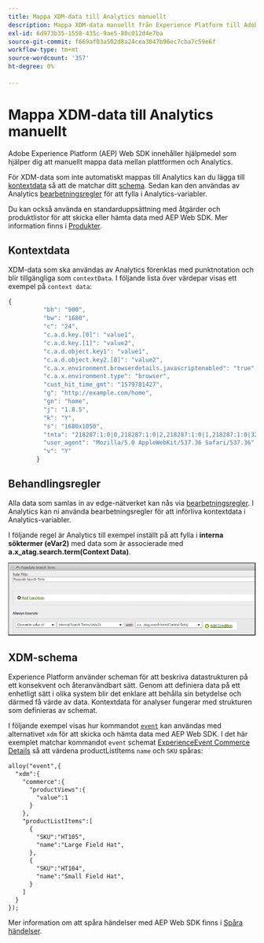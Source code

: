 ```yaml
---
title: Mappa XDM-data till Analytics manuellt
description: Mappa XDM-data manuellt från Experience Platform till Adobe Analytics
exl-id: 6d973b35-1558-435c-9ae5-80c012d4e7ba
source-git-commit: f669af03a502d8a24cea3047b96ec7cba7c59e6f
workflow-type: tm+mt
source-wordcount: '357'
ht-degree: 0%

---
```


# Mappa XDM-data till Analytics manuellt

Adobe Experience Platform (AEP) Web SDK innehåller hjälpmedel som hjälper dig att manuellt mappa data mellan plattformen och Analytics.

För XDM-data som inte automatiskt mappas till Analytics kan du lägga till [kontextdata](https://experienceleague.adobe.com/docs/analytics/implementation/vars/page-vars/contextdata.html) så att de matchar ditt [schema](https://experienceleague.adobe.com/docs/experience-platform/xdm/schema/composition.html). Sedan kan den användas av Analytics [bearbetningsregler](https://experienceleague.adobe.com/docs/analytics/admin/admin-tools/processing-rules/processing-rules-configuration/t-processing-rules.html) för att fylla i Analytics-variabler.

Du kan också använda en standarduppsättning med åtgärder och produktlistor för att skicka eller hämta data med AEP Web SDK. Mer information finns i [Produkter](https://experienceleague.adobe.com/docs/experience-platform/edge/implement/commerce.html).

## Kontextdata

XDM-data som ska användas av Analytics förenklas med punktnotation och blir tillgängliga som `contextData`. I följande lista över värdepar visas ett exempel på `context data`:

```javascript
{
          "bh": "900",
          "bw": "1680",
          "c": "24",
          "c.a.d.key.[0]": "value1",
          "c.a.d.key.[1]": "value2",
          "c.a.d.object.key1": "value1",
          "c.a.d.object.key2.[0]": "value2",
          "c.a.x.environment.browserdetails.javascriptenabled": "true",
          "c.a.x.environment.type": "browser",
          "cust_hit_time_gmt": "1579781427",
          "g": "http://example.com/home",
          "gn": "home",
          "j": "1.8.5",
          "k": "Y",
          "s": "1680x1050",
          "tnta": "218287:1:0|0,218287:1:0|2,218287:1:0|1,218287:1:0|32767,218287:1:0|1,218287:1:0|0,218287:1:0|1,218287:1:0|0,218287:1:0|1",
          "user_agent": "Mozilla/5.0 AppleWebKit/537.36 Safari/537.36",
          "v": "Y"
        }
```

## Behandlingsregler

Alla data som samlas in av edge-nätverket kan nås via [bearbetningsregler](https://experienceleague.adobe.com/docs/analytics/admin/admin-tools/processing-rules/processing-rules-configuration/t-processing-rules.html). I Analytics kan ni använda bearbetningsregler för att införliva kontextdata i Analytics-variabler.

I följande regel är Analytics till exempel inställt på att fylla i **interna söktermer (eVar2)** med data som är associerade med **a.x_atag.search.term(Context Data)**.

![](assets/examplerule.png)


## XDM-schema

Experience Platform använder scheman för att beskriva datastrukturen på ett konsekvent och återanvändbart sätt. Genom att definiera data på ett enhetligt sätt i olika system blir det enklare att behålla sin betydelse och därmed få värde av data. Kontextdata för analyser fungerar med strukturen som definieras av schemat.

I följande exempel visas hur kommandot [`event`](https://experienceleague.adobe.com/docs/experience-platform/edge/fundamentals/tracking-events.html) kan användas med alternativet `xdm` för att skicka och hämta data med AEP Web SDK. I det här exemplet matchar kommandot `event` schemat [ExperienceEvent Commerce Details](https://github.com/adobe/xdm/blob/1c22180490558e3c13352fe3e0540cb7e93c69ca/docs/reference/context/experienceevent-commerce.schema.md) så att värdena productListItems `name` och `SKU` spåras:


```
alloy("event",{
  "xdm":{
    "commerce":{
      "productViews":{
        "value":1
      }
    },
    "productListItems":[
      {
        "SKU":"HT105",
        "name":"Large Field Hat",
      },
      {
        "SKU":"HT104",
        "name":"Small Field Hat",
      }
    ]
  }
});
```

Mer information om att spåra händelser med AEP Web SDK finns i [Spåra händelser](https://experienceleague.adobe.com/docs/experience-platform/edge/fundamentals/tracking-events.html).
